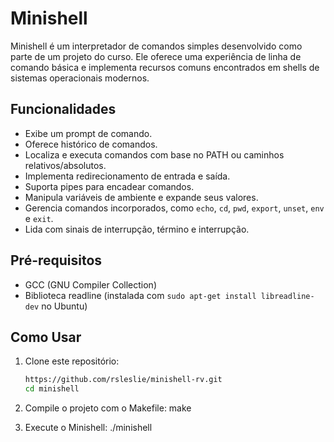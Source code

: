 # Minishell

Minishell é um interpretador de comandos simples desenvolvido como parte de um projeto do curso. Ele oferece uma experiência de linha de comando básica e implementa recursos comuns encontrados em shells de sistemas operacionais modernos.

## Funcionalidades

- Exibe um prompt de comando.
- Oferece histórico de comandos.
- Localiza e executa comandos com base no PATH ou caminhos relativos/absolutos.
- Implementa redirecionamento de entrada e saída.
- Suporta pipes para encadear comandos.
- Manipula variáveis de ambiente e expande seus valores.
- Gerencia comandos incorporados, como `echo`, `cd`, `pwd`, `export`, `unset`, `env` e `exit`.
- Lida com sinais de interrupção, término e interrupção.

## Pré-requisitos

- GCC (GNU Compiler Collection)
- Biblioteca readline (instalada com `sudo apt-get install libreadline-dev` no Ubuntu)

## Como Usar

1. Clone este repositório:

   ```bash
   https://github.com/rsleslie/minishell-rv.git
   cd minishell
   
2. Compile o projeto com o Makefile:
     make
3. Execute o Minishell:
   ./minishell
